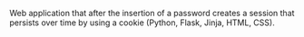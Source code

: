 Web application that after the insertion of a password creates a session that
persists over time by using a cookie (Python, Flask, Jinja, HTML, CSS).
